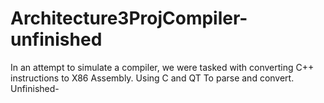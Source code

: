 # Architecture3ProjCompiler-unfinished

In an attempt to simulate a compiler, we were tasked with converting C++ instructions to X86 Assembly. Using C and QT To parse and convert. Unfinished-
